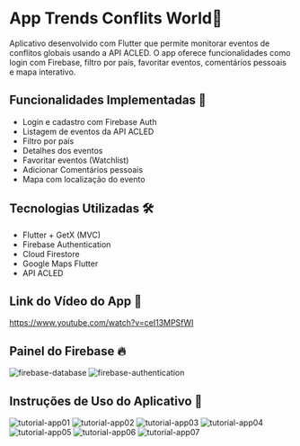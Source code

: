 # App Trends Conflits World📱

Aplicativo desenvolvido com Flutter que permite monitorar eventos de conflitos globais usando a API ACLED.
O app oferece funcionalidades como login com Firebase, filtro por país, favoritar eventos, comentários pessoais e mapa interativo.

## Funcionalidades Implementadas 🚀

- Login e cadastro com Firebase Auth
- Listagem de eventos da API ACLED
- Filtro por país
- Detalhes dos eventos
- Favoritar eventos (Watchlist)
- Adicionar Comentários pessoais
- Mapa com localização do evento

## Tecnologias Utilizadas 🛠️

- Flutter + GetX (MVC)
- Firebase Authentication
- Cloud Firestore
- Google Maps Flutter
- API ACLED

## Link do Vídeo do App 🎥
https://www.youtube.com/watch?v=ceI13MPSfWI

## Painel do Firebase 🔥
![firebase-database](https://github.com/user-attachments/assets/8b50ae22-6057-468d-9587-8f8bbe5da369)
![firebase-authentication](https://github.com/user-attachments/assets/23100aa4-e6ea-46a4-bc5b-4f28f710be6b)

## Instruções de Uso do Aplicativo 📱
![tutorial-app01](https://github.com/user-attachments/assets/b0f9cc61-39e8-4e5f-9ec1-254c0bba99ab)
![tutorial-app02](https://github.com/user-attachments/assets/5bbbcee9-eb20-4b3c-923a-b0ac170bbb3b)
![tutorial-app03](https://github.com/user-attachments/assets/7ac20175-5a7c-4d25-a7fe-98cb0fe5e68d)
![tutorial-app04](https://github.com/user-attachments/assets/463a9514-82e2-426c-9571-ac10ca48884f)
![tutorial-app05](https://github.com/user-attachments/assets/7f642010-4229-4be8-998b-e61508cd3215)
![tutorial-app06](https://github.com/user-attachments/assets/ef964664-f8d1-47cb-be7c-83eb470d1788)
![tutorial-app07](https://github.com/user-attachments/assets/fd9a3fd0-e470-44dd-ab92-f9a206c16e7f)


